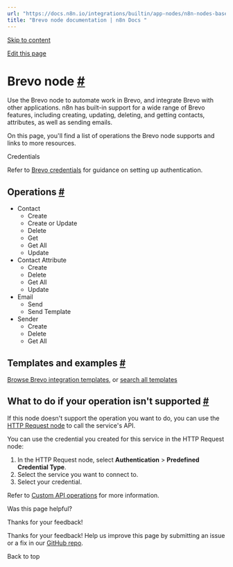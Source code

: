 ```yaml
---
url: "https://docs.n8n.io/integrations/builtin/app-nodes/n8n-nodes-base.brevo/"
title: "Brevo node documentation | n8n Docs "
---
```


[Skip to content](https://docs.n8n.io/integrations/builtin/app-nodes/n8n-nodes-base.brevo/#brevo-node)

[Edit this page](https://github.com/n8n-io/n8n-docs/edit/main/docs/integrations/builtin/app-nodes/n8n-nodes-base.brevo.md "Edit this page")

# Brevo node [\#](https://docs.n8n.io/integrations/builtin/app-nodes/n8n-nodes-base.brevo/\#brevo-node "Permanent link")

Use the Brevo node to automate work in Brevo, and integrate Brevo with other applications. n8n has built-in support for a wide range of Brevo features, including creating, updating, deleting, and getting contacts, attributes, as well as sending emails.

On this page, you'll find a list of operations the Brevo node supports and links to more resources.

Credentials

Refer to [Brevo credentials](https://docs.n8n.io/integrations/builtin/credentials/brevo/) for guidance on setting up authentication.

## Operations [\#](https://docs.n8n.io/integrations/builtin/app-nodes/n8n-nodes-base.brevo/\#operations "Permanent link")

- Contact
  - Create
  - Create or Update
  - Delete
  - Get
  - Get All
  - Update
- Contact Attribute
  - Create
  - Delete
  - Get All
  - Update
- Email
  - Send
  - Send Template
- Sender
  - Create
  - Delete
  - Get All

## Templates and examples [\#](https://docs.n8n.io/integrations/builtin/app-nodes/n8n-nodes-base.brevo/\#templates-and-examples "Permanent link")

[Browse Brevo integration templates](https://n8n.io/integrations/brevo/), or [search all templates](https://n8n.io/workflows/)

## What to do if your operation isn't supported [\#](https://docs.n8n.io/integrations/builtin/app-nodes/n8n-nodes-base.brevo/\#what-to-do-if-your-operation-isnt-supported "Permanent link")

If this node doesn't support the operation you want to do, you can use the [HTTP Request node](https://docs.n8n.io/integrations/builtin/core-nodes/n8n-nodes-base.httprequest/) to call the service's API.

You can use the credential you created for this service in the HTTP Request node:

1. In the HTTP Request node, select **Authentication** \> **Predefined Credential Type**.
2. Select the service you want to connect to.
3. Select your credential.

Refer to [Custom API operations](https://docs.n8n.io/integrations/custom-operations/) for more information.

Was this page helpful?






Thanks for your feedback!






Thanks for your feedback! Help us improve this page by submitting an issue or a fix in our [GitHub repo](https://github.com/n8n-io/n8n-docs).


Back to top